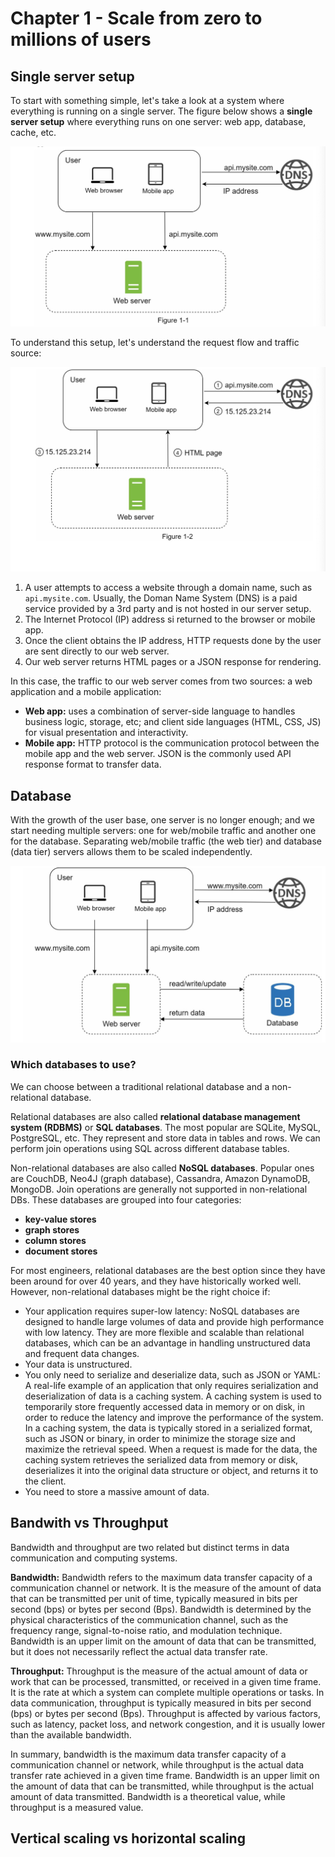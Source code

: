 # Chapter 1 - Scale from zero to millions of users

## Single server setup

To start with something simple, let's take a look at a system where everything is running on a single server. The figure below shows a **single server setup** where everything runs on one server: web app, database, cache, etc.

![](2024-05-29-16-37-11.png)

To understand this setup, let's understand the request flow and traffic source:

![](2024-05-29-16-37-48.png)

1. A user attempts to access a website through a domain name, such as `api.mysite.com`. Usually, the Doman Name System (DNS) is a paid service provided by a 3rd party and is not hosted in our server setup.
2. The Internet Protocol (IP) address si returned to the browser or mobile app.
3. Once the client obtains the IP address, HTTP requests done by the user are sent directly to our web server.
4. Our web server returns HTML pages or a JSON response for rendering.

In this case, the traffic to our web server comes from two sources: a web application and a mobile application:

- **Web app:** uses a combination of server-side language to handles business logic, storage, etc; and client side languages (HTML, CSS, JS) for visual presentation and interactivity.
- **Mobile app:** HTTP protocol is the communication protocol between the mobile app and the web server. JSON is the commonly used API response format to transfer data.

## Database

With the growth of the user base, one server is no longer enough; and we start needing multiple servers: one for web/mobile traffic and another one for the database. Separating web/mobile traffic (the web tier) and database (data tier) servers allows them to be scaled independently.

![](2024-06-03-14-53-13.png)

### Which databases to use?

We can choose between a traditional relational database and a non-relational database.

Relational databases are also called **relational database management system (RDBMS)** or **SQL databases**. The most popular are SQLite, MySQL, PostgreSQL, etc. They represent and store data in tables and rows. We can perform join operations using SQL across different database tables.

Non-relational databases are also called **NoSQL databases**. Popular ones are CouchDB, Neo4J (graph database), Cassandra, Amazon DynamoDB, MongoDB. Join operations are generally not supported in non-relational DBs. These databases are grouped into four categories:

- **key-value stores**
- **graph stores**
- **column stores**
- **document stores**

For most engineers, relational databases are the best option since they have been around for over 40 years, and they have historically worked well.  However, non-relational databases might be the right choice if:

- Your application requires super-low latency: NoSQL databases are designed to handle large volumes of data and provide high performance with low latency. They are more flexible and scalable than relational databases, which can be an advantage in handling unstructured data and frequent data changes.
- Your data is unstructured.
- You only need to serialize and deserialize data, such as JSON or YAML: A real-life example of an application that only requires serialization and deserialization of data is a caching system. A caching system is used to temporarily store frequently accessed data in memory or on disk, in order to reduce the latency and improve the performance of the system. In a caching system, the data is typically stored in a serialized format, such as JSON or binary, in order to minimize the storage size and maximize the retrieval speed. When a request is made for the data, the caching system retrieves the serialized data from memory or disk, deserializes it into the original data structure or object, and returns it to the client.
- You need to store a massive amount of data.

## Bandwith vs Throughput

Bandwidth and throughput are two related but distinct terms in data communication and computing systems.

**Bandwidth:**
Bandwidth refers to the maximum data transfer capacity of a communication channel or network. It is the measure of the amount of data that can be transmitted per unit of time, typically measured in bits per second (bps) or bytes per second (Bps). Bandwidth is determined by the physical characteristics of the communication channel, such as the frequency range, signal-to-noise ratio, and modulation technique. Bandwidth is an upper limit on the amount of data that can be transmitted, but it does not necessarily reflect the actual data transfer rate.

**Throughput:**
Throughput is the measure of the actual amount of data or work that can be processed, transmitted, or received in a given time frame. It is the rate at which a system can complete multiple operations or tasks. In data communication, throughput is typically measured in bits per second (bps) or bytes per second (Bps). Throughput is affected by various factors, such as latency, packet loss, and network congestion, and it is usually lower than the available bandwidth.

In summary, bandwidth is the maximum data transfer capacity of a communication channel or network, while throughput is the actual data transfer rate achieved in a given time frame. Bandwidth is an upper limit on the amount of data that can be transmitted, while throughput is the actual amount of data transmitted. Bandwidth is a theoretical value, while throughput is a measured value.

## Vertical scaling vs horizontal scaling


